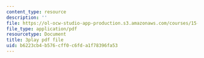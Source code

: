```yaml
---
content_type: resource
description: ''
file: https://ol-ocw-studio-app-production.s3.amazonaws.com/courses/15-390-new-enterprises-spring-2013/b6223cb4b576cff0c6fda1f78396fa53_2KpOZ9N2QOQ.pdf
file_type: application/pdf
resourcetype: Document
title: 3play pdf file
uid: b6223cb4-b576-cff0-c6fd-a1f78396fa53
---
```

